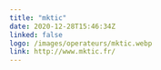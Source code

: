 ```yaml
---
title: "mktic"
date: 2020-12-28T15:46:34Z
linked: false
logo: /images/operateurs/mktic.webp
link: http://www.mktic.fr/
---
```

